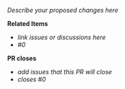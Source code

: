 *Describe your proposed changes here*

**Related Items**

- *link issues or discussions here*
- *#0*

**PR closes**

- *add issues that this PR will close*
- *closes #0*
